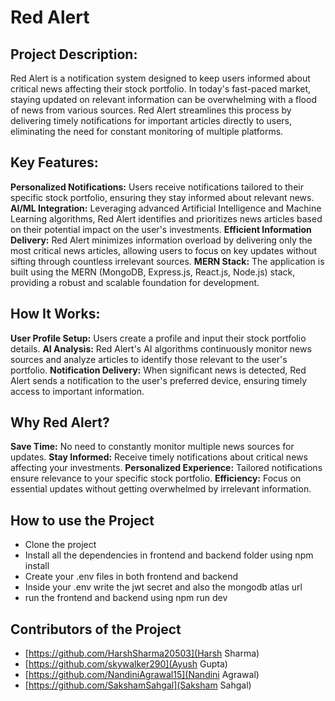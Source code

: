 # Red Alert

## Project Description:

Red Alert is a notification system designed to keep users informed about critical news affecting their stock portfolio. In today's fast-paced market, staying updated on relevant information can be overwhelming with a flood of news from various sources. Red Alert streamlines this process by delivering timely notifications for important articles directly to users, eliminating the need for constant monitoring of multiple platforms.

## Key Features:

**Personalized Notifications:** Users receive notifications tailored to their specific stock portfolio, ensuring they stay informed about relevant news.
**AI/ML Integration:** Leveraging advanced Artificial Intelligence and Machine Learning algorithms, Red Alert identifies and prioritizes news articles based on their potential impact on the user's investments.
**Efficient Information Delivery:** Red Alert minimizes information overload by delivering only the most critical news articles, allowing users to focus on key updates without sifting through countless irrelevant sources.
**MERN Stack:** The application is built using the MERN (MongoDB, Express.js, React.js, Node.js) stack, providing a robust and scalable foundation for development.

## How It Works:

**User Profile Setup:** Users create a profile and input their stock portfolio details.
**AI Analysis:** Red Alert's AI algorithms continuously monitor news sources and analyze articles to identify those relevant to the user's portfolio.
**Notification Delivery:** When significant news is detected, Red Alert sends a notification to the user's preferred device, ensuring timely access to important information.

## Why Red Alert?

**Save Time:** No need to constantly monitor multiple news sources for updates.
**Stay Informed:** Receive timely notifications about critical news affecting your investments.
**Personalized Experience:** Tailored notifications ensure relevance to your specific stock portfolio.
**Efficiency:** Focus on essential updates without getting overwhelmed by irrelevant information.

## How to use the Project

-   Clone the project
-   Install all the dependencies in frontend and backend folder using npm install
-   Create your .env files in both frontend and backend
-   Inside your .env write the jwt secret and also the mongodb atlas url
-   run the frontend and backend using npm run dev

## Contributors of the Project

-   [https://github.com/HarshSharma20503](Harsh Sharma)
-   [https://github.com/skywalker290](Ayush Gupta)
-   [https://github.com/NandiniAgrawal15](Nandini Agrawal)
-   [https://github.com/SakshamSahgal](Saksham Sahgal)
